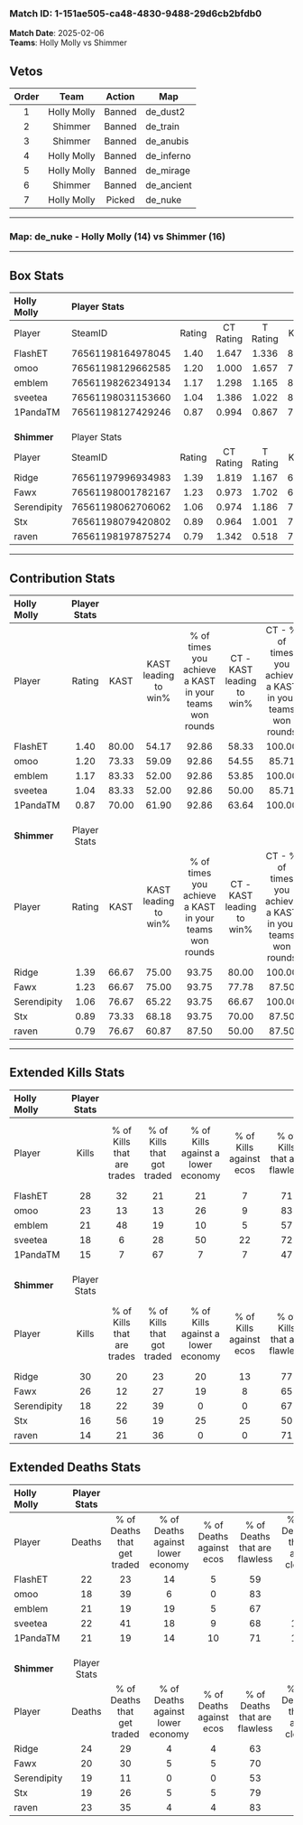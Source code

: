 ### Match ID: 1-151ae505-ca48-4830-9488-29d6cb2bfdb0  
**Match Date**: 2025-02-06  
**Teams**: Holly Molly vs Shimmer  

## Vetos  

| Order | Team | Action | Map |
| :---: | :--: | :----: | --- |
| 1 | Holly Molly | Banned | de_dust2 |
| 2 | Shimmer | Banned | de_train |
| 3 | Shimmer | Banned | de_anubis |
| 4 | Holly Molly | Banned | de_inferno |
| 5 | Holly Molly | Banned | de_mirage |
| 6 | Shimmer | Banned | de_ancient |
| 7 | Holly Molly | Picked | de_nuke |

---  

### **Map**: de_nuke - Holly Molly (14) vs Shimmer (16)  
---  

## Box Stats  

| **Holly Molly** | Player Stats      |        |           |          |       |       |       |         |        |      |     |
| :- | :- | :-: | :-: | :-: | :-: | :-: | :-: | :-: | :-: | :-: | :-: |
| Player          | SteamID           | Rating | CT Rating | T Rating | KAST  |  ADR  | Kills | Assists | Deaths | K/D  | HS% |
| FlashET         | 76561198164978045 |  1.40  |   1.647   |  1.336   | 80.00 | 95.3  |  28   |   11    |   22   | 1.27 | 50  |
| omoo            | 76561198129662585 |  1.20  |   1.000   |  1.657   | 73.33 | 78.2  |  23   |    4    |   18   | 1.28 | 17  |
| emblem          | 76561198262349134 |  1.17  |   1.298   |  1.165   | 83.33 | 77.9  |  21   |    6    |   21   | 1.00 | 57  |
| sveetea         | 76561198031153660 |  1.04  |   1.386   |  1.022   | 83.33 | 67.6  |  18   |    8    |   22   | 0.82 | 22  |
| 1PandaTM        | 76561198127429246 |  0.87  |   0.994   |  0.867   | 70.00 | 67.6  |  15   |    7    |   21   | 0.71 | 40  |
|                 |                   |        |           |          |       |       |       |         |        |      |     |
|                 |                   |        |           |          |       |       |       |         |        |      |     |
|                 |                   |        |           |          |       |       |       |         |        |      |     |
| **Shimmer**     | Player Stats      |        |           |          |       |       |       |         |        |      |     |
| Player          | SteamID           | Rating | CT Rating | T Rating | KAST  |  ADR  | Kills | Assists | Deaths | K/D  | HS% |
| Ridge           | 76561197996934983 |  1.39  |   1.819   |  1.167   | 66.67 | 116.8 |  30   |    8    |   24   | 1.25 | 43  |
| Fawx            | 76561198001782167 |  1.23  |   0.973   |  1.702   | 66.67 | 85.2  |  26   |    5    |   20   | 1.30 | 34  |
| Serendipity     | 76561198062706062 |  1.06  |   0.974   |  1.186   | 76.67 | 74.6  |  18   |    5    |   19   | 0.95 | 44  |
| Stx             | 76561198079420802 |  0.89  |   0.964   |  1.001   | 73.33 | 49.0  |  16   |    5    |   19   | 0.84 | 50  |
| raven           | 76561198197875274 |  0.79  |   1.342   |  0.518   | 76.67 | 48.4  |  14   |    5    |   23   | 0.61 | 28  |
---  

## Contribution Stats  

| **Holly Molly** | Player Stats |       |                      |                                                        |                           |                                                             |                          |                                                            |
| :- | :-: | :-: | :-: | :-: | :-: | :-: | :-: | :-: |
| Player          |    Rating    | KAST  | KAST leading to win% | % of times you achieve a KAST in your teams won rounds | CT - KAST leading to win% | CT - % of times you achieve a KAST in your teams won rounds | T - KAST leading to win% | T - % of times you achieve a KAST in your teams won rounds |
| FlashET         |     1.40     | 80.00 |        54.17         |                         92.86                          |           58.33           |                           100.00                            |          50.00           |                           85.71                            |
| omoo            |     1.20     | 73.33 |        59.09         |                         92.86                          |           54.55           |                            85.71                            |          63.64           |                           100.00                           |
| emblem          |     1.17     | 83.33 |        52.00         |                         92.86                          |           53.85           |                           100.00                            |          50.00           |                           85.71                            |
| sveetea         |     1.04     | 83.33 |        52.00         |                         92.86                          |           50.00           |                            85.71                            |          53.85           |                           100.00                           |
| 1PandaTM        |     0.87     | 70.00 |        61.90         |                         92.86                          |           63.64           |                           100.00                            |          60.00           |                           85.71                            |
|                 |              |       |                      |                                                        |                           |                                                             |                          |                                                            |
|                 |              |       |                      |                                                        |                           |                                                             |                          |                                                            |
|                 |              |       |                      |                                                        |                           |                                                             |                          |                                                            |
| **Shimmer**     | Player Stats |       |                      |                                                        |                           |                                                             |                          |                                                            |
| Player          |    Rating    | KAST  | KAST leading to win% | % of times you achieve a KAST in your teams won rounds | CT - KAST leading to win% | CT - % of times you achieve a KAST in your teams won rounds | T - KAST leading to win% | T - % of times you achieve a KAST in your teams won rounds |
| Ridge           |     1.39     | 66.67 |        75.00         |                         93.75                          |           80.00           |                           100.00                            |          70.00           |                           87.50                            |
| Fawx            |     1.23     | 66.67 |        75.00         |                         93.75                          |           77.78           |                            87.50                            |          72.73           |                           100.00                           |
| Serendipity     |     1.06     | 76.67 |        65.22         |                         93.75                          |           66.67           |                           100.00                            |          63.64           |                           87.50                            |
| Stx             |     0.89     | 73.33 |        68.18         |                         93.75                          |           70.00           |                            87.50                            |          66.67           |                           100.00                           |
| raven           |     0.79     | 76.67 |        60.87         |                         87.50                          |           50.00           |                            87.50                            |          77.78           |                           87.50                            |
---  

## Extended Kills Stats  

| **Holly Molly** | Player Stats |                            |                            |                                    |                         |                              |                                 |                                       |                    |           |
| :- | :-: | :-: | :-: | :-: | :-: | :-: | :-: | :-: | :-: | :-: |
| Player          |    Kills     | % of Kills that are trades | % of Kills that got traded | % of Kills against a lower economy | % of Kills against ecos | % of Kills that are flawless | % of Kills that are close duels | % of Kills that are assisted by flash | Pistol Round Kills | AWP Kills |
| FlashET         |      28      |             32             |             21             |                 21                 |            7            |              71              |                7                |                   7                   |         1          |     0     |
| omoo            |      23      |             13             |             13             |                 26                 |            9            |              83              |                0                |                   4                   |         0          |    16     |
| emblem          |      21      |             48             |             19             |                 10                 |            5            |              57              |                0                |                   0                   |         4          |     0     |
| sveetea         |      18      |             6              |             28             |                 50                 |           22            |              72              |                0                |                   0                   |         1          |     0     |
| 1PandaTM        |      15      |             7              |             67             |                 7                  |            7            |              47              |               13                |                   0                   |         0          |     0     |
|                 |              |                            |                            |                                    |                         |                              |                                 |                                       |                    |           |
|                 |              |                            |                            |                                    |                         |                              |                                 |                                       |                    |           |
|                 |              |                            |                            |                                    |                         |                              |                                 |                                       |                    |           |
| **Shimmer**     | Player Stats |                            |                            |                                    |                         |                              |                                 |                                       |                    |           |
| Player          |    Kills     | % of Kills that are trades | % of Kills that got traded | % of Kills against a lower economy | % of Kills against ecos | % of Kills that are flawless | % of Kills that are close duels | % of Kills that are assisted by flash | Pistol Round Kills | AWP Kills |
| Ridge           |      30      |             20             |             23             |                 20                 |           13            |              77              |                7                |                   3                   |         2          |     0     |
| Fawx            |      26      |             12             |             27             |                 19                 |            8            |              65              |                8                |                   4                   |         3          |    11     |
| Serendipity     |      18      |             22             |             39             |                 0                  |            0            |              67              |                0                |                   0                   |         2          |     0     |
| Stx             |      16      |             56             |             19             |                 25                 |           25            |              50              |               13                |                   0                   |         1          |     0     |
| raven           |      14      |             21             |             36             |                 0                  |            0            |              71              |               14                |                   7                   |         1          |     0     |
## Extended Deaths Stats  

| **Holly Molly** | Player Stats |                             |                                   |                          |                               |                            |                           |               |
| :- | :-: | :-: | :-: | :-: | :-: | :-: | :-: | :-: |
| Player          |    Deaths    | % of Deaths that get traded | % of Deaths against lower economy | % of Deaths against ecos | % of Deaths that are flawless | % of Deaths that are close | % of Deaths while blinded | Deaths to AWP |
| FlashET         |      22      |             23              |                14                 |            5             |              59               |             5              |             0             |       2       |
| omoo            |      18      |             39              |                 6                 |            0             |              83               |             6              |            17             |       3       |
| emblem          |      21      |             19              |                19                 |            5             |              67               |             5              |             0             |       1       |
| sveetea         |      22      |             41              |                18                 |            9             |              68               |             14             |             0             |       4       |
| 1PandaTM        |      21      |             19              |                14                 |            10            |              71               |             10             |             0             |       1       |
|                 |              |                             |                                   |                          |                               |                            |                           |               |
|                 |              |                             |                                   |                          |                               |                            |                           |               |
|                 |              |                             |                                   |                          |                               |                            |                           |               |
| **Shimmer**     | Player Stats |                             |                                   |                          |                               |                            |                           |               |
| Player          |    Deaths    | % of Deaths that get traded | % of Deaths against lower economy | % of Deaths against ecos | % of Deaths that are flawless | % of Deaths that are close | % of Deaths while blinded | Deaths to AWP |
| Ridge           |      24      |             29              |                 4                 |            4             |              63               |             8              |             4             |       0       |
| Fawx            |      20      |             30              |                 5                 |            5             |              70               |             5              |             0             |       5       |
| Serendipity     |      19      |             11              |                 0                 |            0             |              53               |             5              |             0             |       3       |
| Stx             |      19      |             26              |                 5                 |            5             |              79               |             0              |             5             |       5       |
| raven           |      23      |             35              |                 4                 |            4             |              83               |             0              |             4             |       3       |

